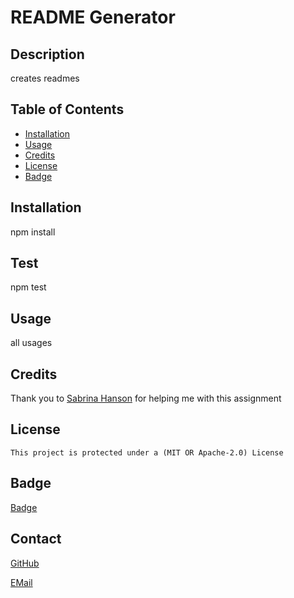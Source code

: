 # README Generator


  ## Description
  creates readmes
  
  ## Table of Contents 
   
  - [Installation](#installation)
  - [Usage](#usage)
  - [Credits](#credits)
   - [License](#license)
  - [Badge](#badge)
  
  
  ## Installation
  npm install

  ## Test
  npm test

  ## Usage
  all usages
  
     
  ## Credits
  Thank you to [Sabrina Hanson](https://www.github.com/sabhanson) for helping me with this assignment
  
  
  ## License
    This project is protected under a (MIT OR Apache-2.0) License 


 ## Badge
 [Badge](https://img.shields.io/github/license/andresilva8624/README-Generator?color=green&label=blue&logo=yellow&logoColor=black&style=plastic/undefined)


  
  
  ## Contact
  
  
  [GitHub](https://www.github.com/andresilva8624)
  
  
  
  [EMail](mailto:andresilva8624@gmail.com)